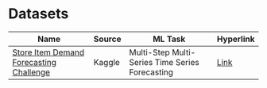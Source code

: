 # Datasets

| Name                                                                                                                    | Source | ML Task                                         | Hyperlink                               |
| ----------------------------------------------------------------------------------------------------------------------- | ------ | ----------------------------------------------- | --------------------------------------- |
| [Store Item Demand Forecasting Challenge](https://www.kaggle.com/competitions/demand-forecasting-kernels-only/overview) | Kaggle | Multi-Step Multi-Series Time Series Forecasting | [Link](time-series/demand-forecasting/) |
